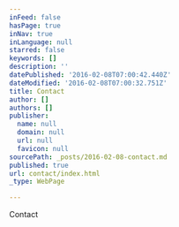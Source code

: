 ```yaml
---
inFeed: false
hasPage: true
inNav: true
inLanguage: null
starred: false
keywords: []
description: ''
datePublished: '2016-02-08T07:00:42.440Z'
dateModified: '2016-02-08T07:00:32.751Z'
title: Contact
author: []
authors: []
publisher:
  name: null
  domain: null
  url: null
  favicon: null
sourcePath: _posts/2016-02-08-contact.md
published: true
url: contact/index.html
_type: WebPage

---
```

Contact